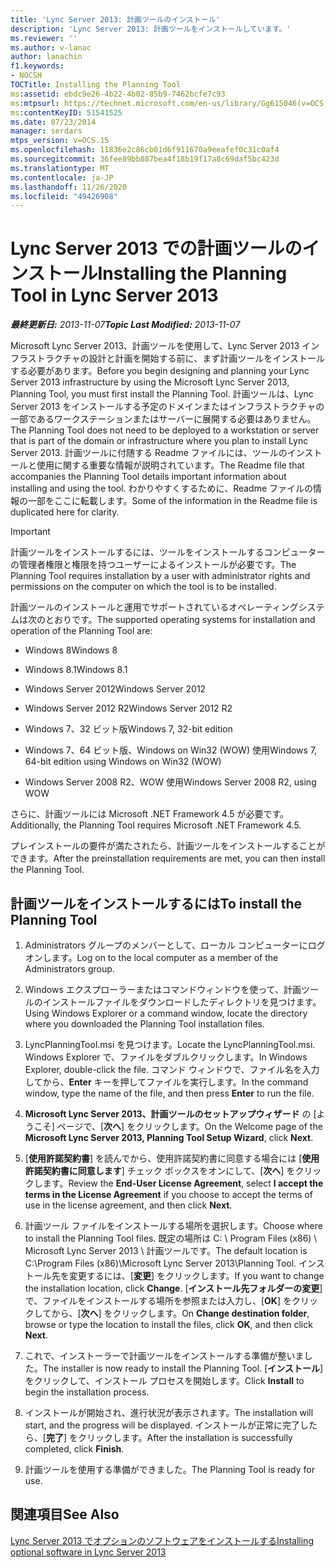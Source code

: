 ```yaml
---
title: 'Lync Server 2013: 計画ツールのインストール'
description: 'Lync Server 2013: 計画ツールをインストールしています。'
ms.reviewer: ''
ms.author: v-lanac
author: lanachin
f1.keywords:
- NOCSH
TOCTitle: Installing the Planning Tool
ms:assetid: ebdc9e26-4b22-4b02-85b9-7462bcfe7c93
ms:mtpsurl: https://technet.microsoft.com/en-us/library/Gg615046(v=OCS.15)
ms:contentKeyID: 51541525
ms.date: 07/23/2014
manager: serdars
mtps_version: v=OCS.15
ms.openlocfilehash: 11836e2c86cb01d6f911670a9eeafef0c31c0af4
ms.sourcegitcommit: 36fee89bb887bea4f18b19f17a8c69daf5bc423d
ms.translationtype: MT
ms.contentlocale: ja-JP
ms.lasthandoff: 11/26/2020
ms.locfileid: "49426908"
---
```

# <a name="installing-the-planning-tool-in-lync-server-2013"></a><span data-ttu-id="d8855-103">Lync Server 2013 での計画ツールのインストール</span><span class="sxs-lookup"><span data-stu-id="d8855-103">Installing the Planning Tool in Lync Server 2013</span></span>

<div data-xmlns="http://www.w3.org/1999/xhtml">

<div class="topic" data-xmlns="http://www.w3.org/1999/xhtml" data-msxsl="urn:schemas-microsoft-com:xslt" data-cs="https://msdn.microsoft.com/">

<div data-asp="https://msdn2.microsoft.com/asp">



</div>

<div id="mainSection">

<div id="mainBody"><span data-ttu-id="d8855-104">

<span> </span></span><span class="sxs-lookup"><span data-stu-id="d8855-104">

<span> </span></span></span>

<span data-ttu-id="d8855-105">_**最終更新日:** 2013-11-07_</span><span class="sxs-lookup"><span data-stu-id="d8855-105">_**Topic Last Modified:** 2013-11-07_</span></span>

<span data-ttu-id="d8855-106">Microsoft Lync Server 2013、計画ツールを使用して、Lync Server 2013 インフラストラクチャの設計と計画を開始する前に、まず計画ツールをインストールする必要があります。</span><span class="sxs-lookup"><span data-stu-id="d8855-106">Before you begin designing and planning your Lync Server 2013 infrastructure by using the Microsoft Lync Server 2013, Planning Tool, you must first install the Planning Tool.</span></span> <span data-ttu-id="d8855-107">計画ツールは、Lync Server 2013 をインストールする予定のドメインまたはインフラストラクチャの一部であるワークステーションまたはサーバーに展開する必要はありません。</span><span class="sxs-lookup"><span data-stu-id="d8855-107">The Planning Tool does not need to be deployed to a workstation or server that is part of the domain or infrastructure where you plan to install Lync Server 2013.</span></span> <span data-ttu-id="d8855-108">計画ツールに付随する Readme ファイルには、ツールのインストールと使用に関する重要な情報が説明されています。</span><span class="sxs-lookup"><span data-stu-id="d8855-108">The Readme file that accompanies the Planning Tool details important information about installing and using the tool.</span></span> <span data-ttu-id="d8855-109">わかりやすくするために、Readme ファイルの情報の一部をここに転載します。</span><span class="sxs-lookup"><span data-stu-id="d8855-109">Some of the information in the Readme file is duplicated here for clarity.</span></span>

<div>


> [!IMPORTANT]  
> <span data-ttu-id="d8855-110">計画ツールをインストールするには、ツールをインストールするコンピューターの管理者権限と権限を持つユーザーによるインストールが必要です。</span><span class="sxs-lookup"><span data-stu-id="d8855-110">The Planning Tool requires installation by a user with administrator rights and permissions on the computer on which the tool is to be installed.</span></span>



</div>

<span data-ttu-id="d8855-111">計画ツールのインストールと運用でサポートされているオペレーティングシステムは次のとおりです。</span><span class="sxs-lookup"><span data-stu-id="d8855-111">The supported operating systems for installation and operation of the Planning Tool are:</span></span>

  - <span data-ttu-id="d8855-112">Windows 8</span><span class="sxs-lookup"><span data-stu-id="d8855-112">Windows 8</span></span>

  - <span data-ttu-id="d8855-113">Windows 8.1</span><span class="sxs-lookup"><span data-stu-id="d8855-113">Windows 8.1</span></span>

  - <span data-ttu-id="d8855-114">Windows Server 2012</span><span class="sxs-lookup"><span data-stu-id="d8855-114">Windows Server 2012</span></span>

  - <span data-ttu-id="d8855-115">Windows Server 2012 R2</span><span class="sxs-lookup"><span data-stu-id="d8855-115">Windows Server 2012 R2</span></span>

  - <span data-ttu-id="d8855-116">Windows 7、32 ビット版</span><span class="sxs-lookup"><span data-stu-id="d8855-116">Windows 7, 32-bit edition</span></span>

  - <span data-ttu-id="d8855-117">Windows 7、64 ビット版、Windows on Win32 (WOW) 使用</span><span class="sxs-lookup"><span data-stu-id="d8855-117">Windows 7, 64-bit edition using Windows on Win32 (WOW)</span></span>

  - <span data-ttu-id="d8855-118">Windows Server 2008 R2、WOW 使用</span><span class="sxs-lookup"><span data-stu-id="d8855-118">Windows Server 2008 R2, using WOW</span></span>

<span data-ttu-id="d8855-119">さらに、計画ツールには Microsoft .NET Framework 4.5 が必要です。</span><span class="sxs-lookup"><span data-stu-id="d8855-119">Additionally, the Planning Tool requires Microsoft .NET Framework 4.5.</span></span>

<span data-ttu-id="d8855-120">プレインストールの要件が満たされたら、計画ツールをインストールすることができます。</span><span class="sxs-lookup"><span data-stu-id="d8855-120">After the preinstallation requirements are met, you can then install the Planning Tool.</span></span>

<div>

## <a name="to-install-the-planning-tool"></a><span data-ttu-id="d8855-121">計画ツールをインストールするには</span><span class="sxs-lookup"><span data-stu-id="d8855-121">To install the Planning Tool</span></span>

1.  <span data-ttu-id="d8855-122">Administrators グループのメンバーとして、ローカル コンピューターにログオンします。</span><span class="sxs-lookup"><span data-stu-id="d8855-122">Log on to the local computer as a member of the Administrators group.</span></span>

2.  <span data-ttu-id="d8855-123">Windows エクスプローラーまたはコマンドウィンドウを使って、計画ツールのインストールファイルをダウンロードしたディレクトリを見つけます。</span><span class="sxs-lookup"><span data-stu-id="d8855-123">Using Windows Explorer or a command window, locate the directory where you downloaded the Planning Tool installation files.</span></span>

3.  <span data-ttu-id="d8855-124">LyncPlanningTool.msi を見つけます。</span><span class="sxs-lookup"><span data-stu-id="d8855-124">Locate the LyncPlanningTool.msi.</span></span> <span data-ttu-id="d8855-125">Windows Explorer で、ファイルをダブルクリックします。</span><span class="sxs-lookup"><span data-stu-id="d8855-125">In Windows Explorer, double-click the file.</span></span> <span data-ttu-id="d8855-126">コマンド ウィンドウで、ファイル名を入力してから、**Enter** キーを押してファイルを実行します。</span><span class="sxs-lookup"><span data-stu-id="d8855-126">In the command window, type the name of the file, and then press **Enter** to run the file.</span></span>

4.  <span data-ttu-id="d8855-127">**Microsoft Lync Server 2013、計画ツールのセットアップウィザード** の [ようこそ] ページで、[**次へ**] をクリックします。</span><span class="sxs-lookup"><span data-stu-id="d8855-127">On the Welcome page of the **Microsoft Lync Server 2013, Planning Tool Setup Wizard**, click **Next**.</span></span>

5.  <span data-ttu-id="d8855-128">[**使用許諾契約書**] を読んでから、使用許諾契約書に同意する場合には [**使用許諾契約書に同意します**] チェック ボックスをオンにして、[**次へ**] をクリックします。</span><span class="sxs-lookup"><span data-stu-id="d8855-128">Review the **End-User License Agreement**, select **I accept the terms in the License Agreement** if you choose to accept the terms of use in the license agreement, and then click **Next**.</span></span>

6.  <span data-ttu-id="d8855-129">計画ツール ファイルをインストールする場所を選択します。</span><span class="sxs-lookup"><span data-stu-id="d8855-129">Choose where to install the Planning Tool files.</span></span> <span data-ttu-id="d8855-130">既定の場所は C: \\ Program Files (x86) \\ Microsoft Lync Server 2013 \\ 計画ツールです。</span><span class="sxs-lookup"><span data-stu-id="d8855-130">The default location is C:\\Program Files (x86)\\Microsoft Lync Server 2013\\Planning Tool.</span></span> <span data-ttu-id="d8855-131">インストール先を変更するには、[**変更**] をクリックします。</span><span class="sxs-lookup"><span data-stu-id="d8855-131">If you want to change the installation location, click **Change**.</span></span> <span data-ttu-id="d8855-132">[**インストール先フォルダーの変更**] で、ファイルをインストールする場所を参照または入力し、[**OK**] をクリックしてから、[**次へ**] をクリックします。</span><span class="sxs-lookup"><span data-stu-id="d8855-132">On **Change destination folder**, browse or type the location to install the files, click **OK**, and then click **Next**.</span></span>

7.  <span data-ttu-id="d8855-133">これで、インストーラーで計画ツールをインストールする準備が整いました。</span><span class="sxs-lookup"><span data-stu-id="d8855-133">The installer is now ready to install the Planning Tool.</span></span> <span data-ttu-id="d8855-134">[**インストール**] をクリックして、インストール プロセスを開始します。</span><span class="sxs-lookup"><span data-stu-id="d8855-134">Click **Install** to begin the installation process.</span></span>

8.  <span data-ttu-id="d8855-135">インストールが開始され、進行状況が表示されます。</span><span class="sxs-lookup"><span data-stu-id="d8855-135">The installation will start, and the progress will be displayed.</span></span> <span data-ttu-id="d8855-136">インストールが正常に完了したら、[**完了**] をクリックします。</span><span class="sxs-lookup"><span data-stu-id="d8855-136">After the installation is successfully completed, click **Finish**.</span></span>

9.  <span data-ttu-id="d8855-137">計画ツールを使用する準備ができました。</span><span class="sxs-lookup"><span data-stu-id="d8855-137">The Planning Tool is ready for use.</span></span>

</div>

<div>

## <a name="see-also"></a><span data-ttu-id="d8855-138">関連項目</span><span class="sxs-lookup"><span data-stu-id="d8855-138">See Also</span></span>


[<span data-ttu-id="d8855-139">Lync Server 2013 でオプションのソフトウェアをインストールする</span><span class="sxs-lookup"><span data-stu-id="d8855-139">Installing optional software in Lync Server 2013</span></span>](lync-server-2013-installing-optional-software.md)  
  

<span data-ttu-id="d8855-140"></div>

</div>

<span> </span>

</div>

</div>

</span><span class="sxs-lookup"><span data-stu-id="d8855-140"></div>

</div>

<span> </span>

</div>

</div>

</span></span></div>


